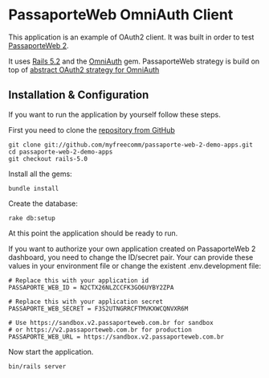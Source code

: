 # PassaporteWeb OmniAuth Client

This application is an example of OAuth2 client. It was built in order to test
[PassaporteWeb 2](https://v2.passaporteweb.com.br/).

It uses [Rails 5.2](http://github.com/rails/rails/) and the [OmniAuth](http://github.com/intridea/omniauth) gem.
PassaporteWeb strategy is build on top of
[abstract OAuth2 strategy for OmniAuth](https://github.com/intridea/omniauth-oauth2)

## Installation & Configuration

If you want to run the application by yourself follow these steps.

First you need to clone the [repository from GitHub](http://github.com/myfreecomm/passaporte-web-2-demo-apps.git)

    git clone git://github.com/myfreecomm/passaporte-web-2-demo-apps.git
    cd passaporte-web-2-demo-apps
    git checkout rails-5.0

Install all the gems:

    bundle install

Create the database:

    rake db:setup

At this point the application should be ready to run.

If you want to authorize your own application created on PassaporteWeb 2 dashboard, you need to change the ID/secret pair.
Your can provide these values in your environment file or change the existent .env.development file:

    # Replace this with your application id
    PASSAPORTE_WEB_ID = N2CTX26NLZCCFK3GO6UYBY2ZPA

    # Replace this with your application secret
    PASSAPORTE_WEB_SECRET = F3S2UTNGRRCFTMVKXWCQNVXR6M

    # Use https://sandbox.v2.passaporteweb.com.br for sandbox
    # or https://v2.passaporteweb.com.br for production
    PASSAPORTE_WEB_URL = https://sandbox.v2.passaporteweb.com.br

Now start the application.

    bin/rails server
